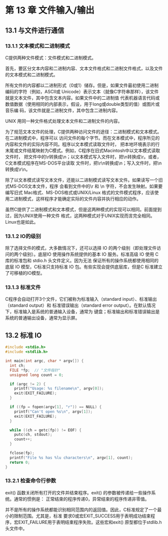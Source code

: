 # 第 13 章 文件输入/输出

## 13.1 与文件进行通信

### 13.1.1 文本模式和二进制模式

C提供两种文件模式：文件模式和二进制模式。   

首先，要区分文本内容和二进制内容、文本文件格式和二进制文件格式，以及文件的文本模式和二进制模式。   

所有文件的内容都以二进制形式（0或1）储存。但是，如果文件最初使用二进制编码的字符（例如，ASCII或
Unicode）表示文本（就像C字符串那样），该文件就是文本文件，其中包含文本内容。如果文件中的二进制值
代表机器语言代码或数值数据（使用相同的内部表示，假设，用于long或double类型的值）或图片或音乐编
码，该文件就是二进制文件，其中包含二进制内容。    

UNIX 用同一种文件格式处理文本文件和二进制文件的内容。    

为了规范文本文件的处理，C提供两种访问文件的途径：二进制模式和文本模式。在二进制模式中，程序可以
访问文件的每个字节。而在文本模式中，程序所见的内容和文件的实际内容不同。程序以文本模式读取文件时，
把本地环境表示的行末尾或文件结尾映射为C模式。例如，C程序在旧式Macintosh中以文本模式读取文件时，
把文件中的\r转换成\n；以文本模式写入文件时，把\n转换成\r。或者，C文本模式程序在MS-DOS平台读取
文件时，把\r\n转换成\n；写入文件时，把\n转换成\r\n。   

除了以文本模式读写文本文件，还能以二进制模式读写文本文件。如果读写一个旧式MS-DOS文本文件，程序
会看到文件中的\r 和 \n 字符，不会发生映射。如果要编写旧式 Mac格式、MS-DOS格式或UNIX/Linux
格式的文件模式程序，应该使用二进制模式，这样程序才能确定实际的文件内容并执行相应的动作。   

虽然C提供了二进制模式和文本模式，但是这两种模式的实现可以相同。前面提到过，因为UNIX使用一种文件
格式，这两种模式对于UNIX实现而言完全相同。Linux也是如此。    

### 13.1.2 IO的级别

除了选择文件的模式，大多数情况下，还可以选择 IO 的两个级别（即处理文件访问的两个级别）。底层IO
使用操作系统提供的基本 IO 服务。标准高级 IO 使用 C 库的标准包和 stdio.h 头文件定义。因为无法
保证所有的操作系统都使用相同的底层 IO 模型，C标准只支持标准 IO 包。有些实现会提供底层库，但是C
标准建立了可移植的IO模型。    

### 13.1.3 标准文件

C程序会自动打开3个文件，它们被称为标准输入（standard input）、标准输出（standard output）和
标准错误输出（standard error output）。在默认情况下，标准输入是系统的普通输入设备，通常为
键盘；标准输出和标准错误输出是系统的普通输出设备，通常为显示屏。    

## 13.2 标准 IO

```c
#include <stdio.h>
#include <stdlib.h>

int main(int argc, char * argv[]) {
  int ch;
  FILE *fp;  // "文件指针"
  unsigned long count = 0;

  if (argc != 2) {
    printf("Usage: %s filename\n", argv[0]);
    exit(EXIT_FAILURE);
  }

  if ((fp = fopen(argv[1], "r")) == NULL) {
    printf("Can't open %s\n", argv[1]);
    exit(EXIT_FAILURE);
  }

  while ((ch = getc(fp)) != EOF) {
    putc(ch, stdout);
    count++;
  }

  fclose(fp);
  printf("File %s has %lu characters\n", argv[1], count);
  return 0;
}
```   

### 13.2.1 检查命令行参数

exit() 函数关闭所有打开的文件并结束程序。exit() 的参数被传递给一些操作系统。通常的惯例是：
正常结束的程序传递0，异常结束的程序传递非零值。    

并不是所有的操作系统都能识别相同范围内的返回值。因此，C标准规定了一个最小的限制范围。尤其是，标准
要求0或宏EXIT_SUCCESS用于表明成功结束程序，宏EXIT_FAILURE用于表明结束程序失败。这些宏和exit()
原型都位于stdlib.h头文件中。    


